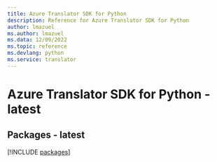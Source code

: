 ```yaml
---
title: Azure Translator SDK for Python
description: Reference for Azure Translator SDK for Python
author: lmazuel
ms.author: lmazuel
ms.data: 12/09/2022
ms.topic: reference
ms.devlang: python
ms.service: translator
---
```

# Azure Translator SDK for Python - latest
## Packages - latest
[!INCLUDE [packages](translator-index.md)]